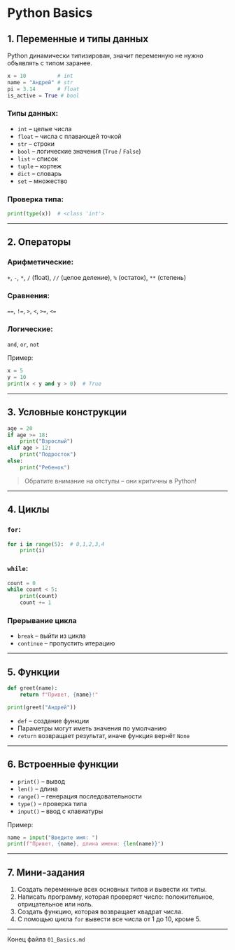 # Python Basics

## 1. Переменные и типы данных

Python динамически типизирован, значит переменную не нужно объявлять с типом заранее.

```python
x = 10          # int
name = "Андрей" # str
pi = 3.14       # float
is_active = True # bool
```

### Типы данных:

* `int` – целые числа
* `float` – числа с плавающей точкой
* `str` – строки
* `bool` – логические значения (`True` / `False`)
* `list` – список
* `tuple` – кортеж
* `dict` – словарь
* `set` – множество

### Проверка типа:

```python
print(type(x))  # <class 'int'>
```

---

## 2. Операторы

### Арифметические:

`+`, `-`, `*`, `/` (float), `//` (целое деление), `%` (остаток), `**` (степень)

### Сравнения:

`==`, `!=`, `>`, `<`, `>=`, `<=`

### Логические:

`and`, `or`, `not`

Пример:

```python
x = 5
y = 10
print(x < y and y > 0)  # True
```

---

## 3. Условные конструкции

```python
age = 20
if age >= 18:
    print("Взрослый")
elif age > 12:
    print("Подросток")
else:
    print("Ребенок")
```

> Обратите внимание на отступы – они критичны в Python!

---

## 4. Циклы

### `for`:

```python
for i in range(5):  # 0,1,2,3,4
    print(i)
```

### `while`:

```python
count = 0
while count < 5:
    print(count)
    count += 1
```

### Прерывание цикла

* `break` – выйти из цикла
* `continue` – пропустить итерацию

---

## 5. Функции

```python
def greet(name):
    return f"Привет, {name}!"

print(greet("Андрей"))
```

* `def` – создание функции
* Параметры могут иметь значения по умолчанию
* `return` возвращает результат, иначе функция вернёт `None`

---

## 6. Встроенные функции

* `print()` – вывод
* `len()` – длина
* `range()` – генерация последовательности
* `type()` – проверка типа
* `input()` – ввод с клавиатуры

Пример:

```python
name = input("Введите имя: ")
print(f"Привет, {name}, длина имени: {len(name)}")
```

---

## 7. Мини-задания

1. Создать переменные всех основных типов и вывести их типы.
2. Написать программу, которая проверяет число: положительное, отрицательное или ноль.
3. Создать функцию, которая возвращает квадрат числа.
4. С помощью цикла `for` вывести все числа от 1 до 10, кроме 5.

---

Конец файла `01_Basics.md`
